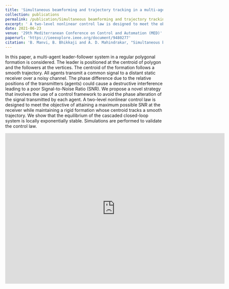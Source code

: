 ```yaml
---
title: 'Simultaneous beamforming and trajectory tracking in a multi-agent formation'
collection: publications
permalink: /publication/Simultaneous beamforming and trajectory tracking in a multi-agent formation
excerpt: ' A two-level nonlinear control law is designed to meet the objective of attaining a maximum possible SNR at the receiver while maintaining a rigid formation whose centroid tracks a smooth trajectory. We show that the equilibrium of the cascaded closed-loop system is locally exponentially stable. Simulations are performed to validate the control law.'
date: 2021-06-23
venue: '29th Mediterranean Conference on Control and Automation (MED)'
paperurl: 'https://ieeexplore.ieee.org/document/9480277'
citation: 'B. Manvi, B. Bhikkaji and A. D. Mahindrakar, "Simultaneous beamforming and trajectory tracking in a multi-agent formation,"  29th Mediterranean Conference on Control and Automation (MED), 2021, pp. 1114-1119'
---
```

In this paper, a multi-agent leader-follower system in a regular polygonal formation is considered. The leader is positioned at the centroid of polygon and the followers at the vertices. The centroid of the formation follows a smooth trajectory. All agents transmit a common signal to a distant static receiver over a noisy channel. The phase difference due to the relative positions of the transmitters (agents) could cause a destructive interference leading to a poor Signal-to-Noise Ratio (SNR). We propose a novel strategy that involves the use of a control framework to avoid the phase alteration of the signal transmitted by each agent. A two-level nonlinear control law is designed to meet the objective of attaining a maximum possible SNR at the receiver while maintaining a rigid formation whose centroid tracks a smooth trajectory. We show that the equilibrium of the cascaded closed-loop system is locally exponentially stable. Simulations are performed to validate the control law.

<div class="embed-container">
  <iframe
      src="https://www.youtube.com/embed/wMIaKA5AQtA"
      width="700"
      height="480"
      frameborder="0"
      allow="autoplay; encrypted-media"
      allowfullscreen="true">
  </iframe>
</div>


<!-- [Download paper here](http://academicpages.github.io/files/paper1.pdf) -->

<!-- Recommended citation: Your Name, You. (2009). "Paper Title Number 1." <i>Journal 1</i>. 1(1). -->
